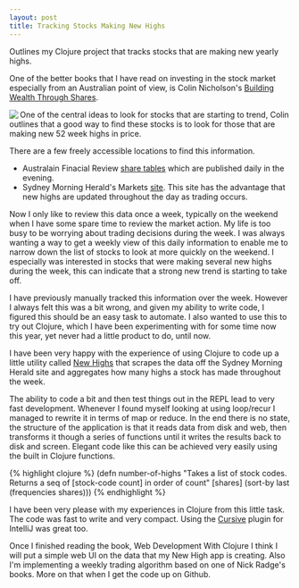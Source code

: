 ```yaml
---
layout: post
title: Tracking Stocks Making New Highs
---
```



<div class="message">
  Outlines my Clojure project that tracks stocks that are making new yearly highs.
</div>

One of the better books that I have read on investing in the stock market especially from an Australian point of view, is Colin Nicholson's <a href="http://www.bwts.com.au/index.cfm/colins-books/building-wealth-in-the-stock-market/">Building Wealth Through Shares</a>.

<img align="left" src="http://www.bwts.com.au/index.cfm/image/10-building-wealth-in-the-stock-market.jpg"/>

One of the central ideas to look for stocks that are starting to trend, Colin outlines that a good way to find these stocks is to look for those that are making new 52 week highs in price. 

There are a few freely accessible locations to find this information. 

- Australain Finacial Review <a href="http://www.afr.com/share_tables/">share tables</a> which are published daily in the evening. 
- Sydney Morning Herald's Markets <a href="http://www.smh.com.au/business/markets/52-week-highs">site</a>. This site has the advantage that new highs are updated throughout the day as trading occurs. 

Now I only like to review this data once a week, typically on the weekend when I have some spare time to review the market action. My life is too busy to be worrying about trading decisions during the week. I was always wanting a way to get a weekly view of this daily information to enable me to narrow down the list of stocks to look at more quickly on the weekend. I especially was interested in stocks that were making several new highs during the week, this can indicate that a strong new trend is starting to take off. 

I have previously manually tracked this information over the week. However I always felt this was a bit wrong, and given my ability to write code, I figured this should be an easy task to automate. I also wanted to use this to try out Clojure, which I have been experimenting with for some time now this year, yet never had a little product to do, until now.

I have been very happy with the experience of using Clojure to code up a little utility called <a href="https://github.com/eldritchideen/new-highs">New Highs</a> that scrapes the data off the Sydney Morning Herald site and aggregates how many highs a stock has made throughout the week. 

The ability to code a bit and then test things out in the REPL lead to very fast development. Whenever I found myself looking at using loop/recur I managed to rewrite it in terms of map or reduce. In the end there is no state, the structure of the application is that it reads data from disk and web, then transforms it though a series of functions until it writes the results back to disk and screen. Elegant code like this can be achieved very easily using the built in Clojure functions.

{% highlight clojure %}
(defn number-of-highs
  "Takes a list of stock codes. Returns a seq of [stock-code count] in order of count"
  [shares]
  (sort-by last (frequencies shares)))
{% endhighlight %}

I have been very please with my experiences in Clojure from this little task. The code was fast to write and very compact. Using the <a href="https://cursiveclojure.com/">Cursive</a> plugin for IntelliJ was great too. 

Once I finished reading the book, Web Development With Clojure I think I will put a simple web UI on the data that my New High app is creating. Also I'm implementing a weekly trading algorithm based on one of Nick Radge's books. More on that when I get the code up on Github. 
